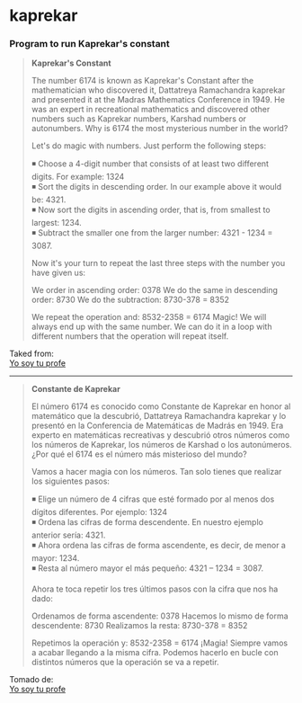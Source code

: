 # kaprekar
### Program to run Kaprekar's constant

>**Kaprekar's Constant**
>
>The number 6174 is known as Kaprekar's Constant after the mathematician who discovered it, 
Dattatreya Ramachandra kaprekar and presented it at the Madras Mathematics Conference in 1949. 
He was an expert in recreational mathematics and discovered other numbers such as Kaprekar numbers, 
Karshad numbers or autonumbers.
Why is 6174 the most mysterious number in the world?
>
>Let's do magic with numbers. Just perform the following steps:
>
>◾ Choose a 4-digit number that consists of at least two different digits. For example: 1324  
◾ Sort the digits in descending order. In our example above it would be: 4321.  
◾ Now sort the digits in ascending order, that is, from smallest to largest: 1234.  
◾ Subtract the smaller one from the larger number: 4321 - 1234 = 3087.  
>
>Now it's your turn to repeat the last three steps with the number you have given us:
>
>We order in ascending order: 0378
We do the same in descending order: 8730
We do the subtraction: 8730-378 = 8352
>
>We repeat the operation and:
8532-2358 = 6174
Magic! We will always end up with the same number. We can do it in a loop with different numbers that the operation will repeat itself. 
>
Taked from:  
[Yo soy tu profe](https://yosoytuprofe.20minutos.es/2020/09/09/sabias-que-el-6174-es-el-numero-mas-misterioso-del-mundo/)

-----------------------------------------------

>**Constante de Kaprekar**
>
>El número 6174 es conocido como Constante de Kaprekar en honor al matemático que la descubrió, 
Dattatreya Ramachandra kaprekar y lo presentó en la Conferencia de Matemáticas de Madrás en 1949. 
Era experto en matemáticas recreativas y descubrió otros números como los números de Kaprekar, 
los números de Karshad o los autonúmeros.
¿Por qué el 6174 es el número más misterioso del mundo?
>
>Vamos a hacer magia con los números. Tan solo tienes que realizar los siguientes pasos:
>
>◾ Elige un número de 4 cifras que esté formado por al menos dos dígitos diferentes. Por ejemplo: 1324  
◾ Ordena las cifras de forma descendente. En nuestro ejemplo anterior sería: 4321.  
◾ Ahora ordena las cifras de forma ascendente, es decir, de menor a mayor: 1234.  
◾ Resta al número mayor el más pequeño: 4321 – 1234 = 3087.  
>
>Ahora te toca repetir los tres últimos pasos con la cifra que nos ha dado:
>
>Ordenamos de forma ascendente: 0378
Hacemos lo mismo de forma descendente: 8730
Realizamos la resta: 8730-378 = 8352
>
>Repetimos la operación y:
8532-2358 = 6174
¡Magia! Siempre vamos a acabar llegando a la misma cifra. Podemos hacerlo en bucle con distintos números que la operación se va a repetir. 
>
Tomado de:  
[Yo soy tu profe](https://yosoytuprofe.20minutos.es/2020/09/09/sabias-que-el-6174-es-el-numero-mas-misterioso-del-mundo/)
